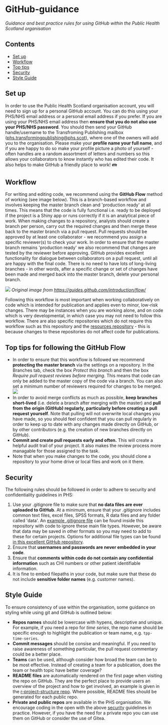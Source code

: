 # GitHub-guidance
_Guidance and best practice rules for using GitHub within the Public Health Scotland organisation_

## Contents
- [Set up](#set-up)
- [Workflow](#workflow)
- [Top tips](#top-tips-for-following-the-github-flow)
- [Security](#security)
- [Style Guide](#style-guide)

## Set up
In order to use the Public Health Scotland organisation account, you will need to sign up for a personal GitHub account. You can do this using your PHS/NHS email address or a personal email address if you prefer. If you are using your PHS/NHS email address then **ensure that you do not also use your PHS/NHS password**. You should then send your GitHub handle/username to the Transfroming Publishing mailbox (phs.transformingpublishing@phs.scot), where one of the owners will add you to the organisation. Please make your **profile name your full name**, and if you are happy to do so make your profile picture a photo of yourself - often handles are a random assortment of letters and numbers so this allows your collaborators to know instantly who has edited their code. It also helps to make GitHub a friendly place to work! :family:

## Workflow
For writing and editing code, we recommend using the **GitHub Flow** method of working (see image below). This is a branch-based workflow and involves keeping the master branch clean and 'production ready' at all times. This means that the code is fully functional i.e. ready to be deployed if the project is a Shiny app or runs correctly if it is an analytical piece of work. When making changes to a repository, analysts should create a branch per person, carry out the required changes and then merge these back to the master branch via a pull request. Pull requests should be approved by at least one collaborator - we recommend you assign a specific reviewer(s) to check your work. In order to ensure that the master branch remains 'production ready' we also recommend that changes are tested by the reviewer before approving. GitHub provides excellent functionality for dialogue between collaborators on a pull request, until all are happy with the final code. There is no need to have lots of long-living branches - in other words, after a specific change or set of changes have been made and merged back into the master branch, delete your personal branch. 

![](https://i.imgur.com/LVTwlEE.png)
*Original image from https://guides.github.com/introduction/flow/*

Following this workflow is most important when working collaboratively on code which is intended for publication and applies even to minor, low-risk changes. There may be instances when you are working alone, and on code which is very developmental, in which case you may not need to follow this workflow. There are also specific repositories which do not require this workflow such as this repository and the [resources repository](https://github.com/Public-Health-Scotland/resources) - this is because changes to these repositories do not affect code for publications. 

## Top tips for following the GitHub Flow
- In order to ensure that this workflow is followed we recommend **protecting the master branch** via the settings on a repository. In the Branches tab, check the box _Protect this branch_ and then the box _Require pull request reviews before merging_. This means that code can only be added to the master copy of the code via a branch. You can also set a minimum number of reviewers required for changes to be merged.
![](https://i.imgur.com/b6EqJ7W.png)
- In order to avoid merge conflicts as much as possible, **keep branches short-lived** (i.e. delete a branch after merging with the master) and **pull from the origin (GitHub) regularly, particularly before creating a pull request yourself**. Note that pulling will not overwrite local changes you have made, so you should feel confident that you can pull regularly in order to keep up to date with any changes made directly on GitHub, or by other contributors (e.g. the creation of new branches directly on GitHub).
- **Commit and create pull requests early and often.** This will create a helpful audit trail of your project. It also makes the review process more managable for those assigned to the task.
- Note that when you make changes to the code, you should clone a repository to your home drive or local files and work on it there.

## Security
The following rules should be followed in order to adhere to security and confidentiality guidelines in PHS:
1. Use your .gitignore file to make sure that **no data files are ever uploaded to GitHub**. At a minimum, ensure that your .gitignore includes common text files, excel files, SPSS formats, R data files and any folder called 'data'. An [example .gitignore file](https://github.com/Public-Health-Scotland/GitHub-guidance/blob/master/.gitignore) can be found inside this repository with code to ignore these main file types. However, be aware that data may be saved in other formats so you may need to add to these for certain projects. Options for additional file types can be found [in this excellent GitHub repository](https://github.com/ukgovdatascience/dotfiles). 
2. Ensure that **usernames and passwords are never embedded in your code**. 
3. Ensure that **comments within code do not contain any confidential information** such as CHI numbers or other patient identifiable information.
4. It is fine to embed filepaths in your code, but make sure that these do not include **sensitive folder names** (e.g. customer names).

## Style Guide
To ensure consistency of use within the organisation, some guidance on styling while using git and GitHub is outlined below:
- **Repos names** should be lowercase with hypens, descriptive and unique. For example, if you need a repo for _time series_, the repo name should be specific enough to highlight the publication or team name, e.g. `tpp-time-series`.
- **Commit messages** should be consise and meaningful. If you need to raise awareness of something particular, the pull request commentary could be a better place.
- **Teams** can be used, although consider how broad the team can be to be most effective. Instead of creating a team for a publication, does the team or health topic have better coverage?
- **README files** are automatically rendered on the first page when visiting the repo on GitHub. They are the perfect place to provide users an overview of the project and how to get involved, an example is given in the [r-project-structure repo](https://github.com/Public-Health-Scotland/r-project-structure/blob/master/README.md). Where possible, README files should be generated for each public repo.
- **Private and public repos** are available in the PHS organisation. We encourage coding in the open with the above [security](#security) guidelines in practice. However, if you have the need for a private repo you can use them on GitHub or consider the use of Gitea. 

